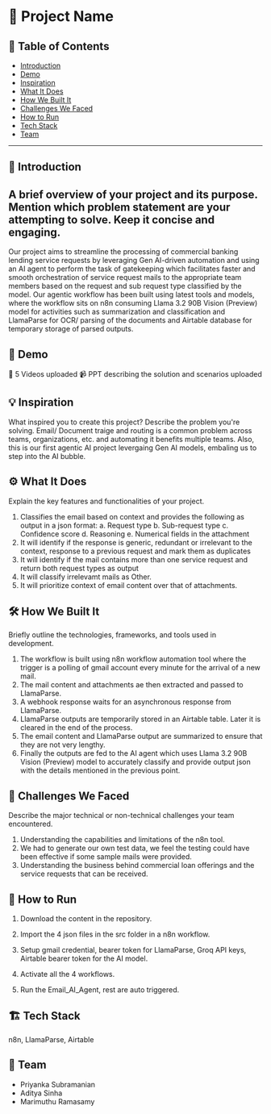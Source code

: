 # 🚀 Project Name

## 📌 Table of Contents
- [Introduction](#introduction)
- [Demo](#demo)
- [Inspiration](#inspiration)
- [What It Does](#what-it-does)
- [How We Built It](#how-we-built-it)
- [Challenges We Faced](#challenges-we-faced)
- [How to Run](#how-to-run)
- [Tech Stack](#tech-stack)
- [Team](#team)

---

## 🎯 Introduction
## A brief overview of your project and its purpose. Mention which problem statement are your attempting to solve. Keep it concise and engaging.
Our project aims to streamline the processing of commercial banking lending service requests by leveraging Gen AI-driven automation and using an AI agent to perform the task of gatekeeping which facilitates faster and smooth orchestration of service request mails to the appropriate team members based on the request and sub request type classified by the model. Our agentic workflow has been built using latest tools and models, where the workflow sits on n8n consuming Llama 3.2 90B Vision (Preview) model for activities such as summarization and classification and LlamaParse for OCR/ parsing of the documents and Airtable database for temporary storage of parsed outputs.



## 🎥 Demo
🔗 5 Videos uploaded
📹 PPT describing the solution and scenarios uploaded


## 💡 Inspiration
What inspired you to create this project? Describe the problem you're solving.
Email/ Document traige and routing is a common problem across teams, organizations, etc. and automating it benefits multiple teams. Also, this is our first agentic AI project levergaing Gen AI models, embaling us to step into the AI bubble.

## ⚙️ What It Does
Explain the key features and functionalities of your project.
1. Classifies the email based on context and provides the following as output in a json format:
   a. Request type
   b. Sub-request type
   c. Confidence score
   d. Reasoning
   e. Numerical fields in the attachment
2. It will identify if the response is generic, redundant or irrelevant to the context, response to a previous request and mark them as duplicates
3. It will identify if the mail contains more than one service request and return both request types as output
4. It will classify irrelevamt mails as Other.
5. It will prioritize context of email content over that of attachments.

## 🛠️ How We Built It
Briefly outline the technologies, frameworks, and tools used in development.
1. The workflow is built using n8n workflow automation tool where the trigger is a polling of gmail account every minute for the arrival of a new mail.
2. The mail content and attachments ae then extracted and passed to LlamaParse.
3. A webhook response waits for an asynchronous response from LlamaParse.
4. LlamaParse outputs are temporarily stored in an Airtable table. Later it is cleared in the end of the process.
5. The email content and LlamaParse output are summarized to ensure that they are not very lengthy.
6. Finally the outputs are fed to the AI agent which uses Llama 3.2 90B Vision (Preview) model to accurately classify and provide output json with the details mentioned in the previous point.

## 🚧 Challenges We Faced
Describe the major technical or non-technical challenges your team encountered.
1. Understanding the capabilities and limitations of the n8n tool.
2. We had to generate our own test data, we feel the testing could have been effective if some sample mails were provided.
3. Understanding the business behind commercial loan offerings and the service requests that can be received.

   
## 🏃 How to Run
1. Download the content in the repository.
   
2. Import the 4 json files in the src folder in a n8n workflow.
  
3. Setup gmail credential, bearer token for LlamaParse, Groq API keys, Airtable bearer token for the AI model.

4. Activate all the 4 workflows.

5. Run the Email_AI_Agent, rest are auto triggered.
   
## 🏗️ Tech Stack
n8n, LlamaParse, Airtable

## 👥 Team
- Priyanka Subramanian
- Aditya Sinha
- Marimuthu Ramasamy
